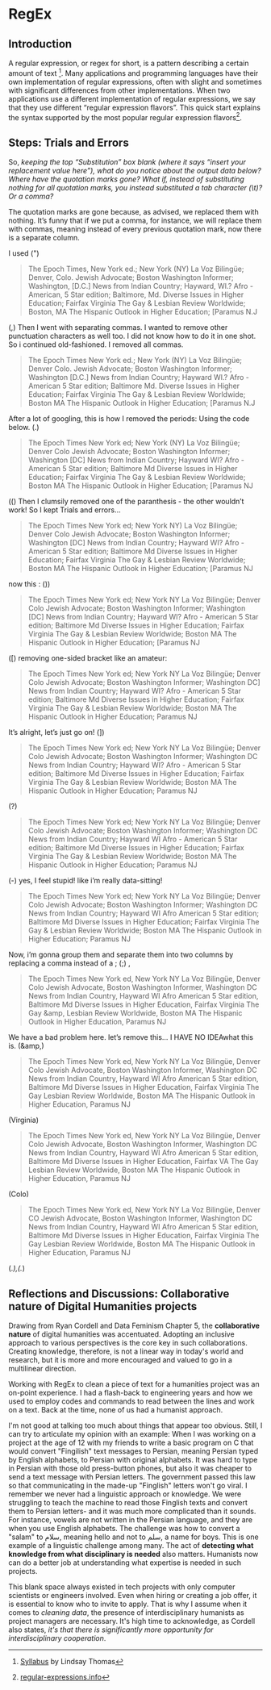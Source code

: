 # RegEx

## Introduction

A regular expression, or regex for short, is a pattern describing a certain amount of text [^1]. Many applications and programming languages have their own implementation of regular expressions, often with slight and sometimes with significant differences from other implementations. When two applications use a different implementation of regular expressions, we say that they use different “regular expression flavors”. This quick start explains the syntax supported by the most popular regular expression flavors[^2].

## Steps: Trials and Errors

So, *keeping the top “Substitution” box blank (where it says “insert your replacement value here”), what do you notice about the output data below? Where have the quotation marks gone? What if, instead of substituting nothing for all quotation marks, you instead substituted a tab character (\t)? Or a comma?*

The quotation marks are gone because, as advised, we replaced them with nothing. It’s funny that if we put a comma, for instance, we will replace them with commas, meaning instead of every previous quotation mark, now there is a separate column. 

I used (")

>The Epoch Times, New York ed.; New York (NY)
La Voz Bilingüe; Denver, Colo.
Jewish Advocate; Boston
Washington Informer; Washington, [D.C.]
News from Indian Country; Hayward, WI.?
Afro - American, 5 Star edition; Baltimore, Md.
Diverse Issues in Higher Education; Fairfax Virginia
The Gay &amp; Lesbian Review Worldwide; Boston, MA
The Hispanic Outlook in Higher Education; [Paramus N.J

(,)
Then I went with separating commas. I wanted to remove other punctuation characters as well too. I did not know how to do it in one shot. So i continued old-fashioned. I removed all commas.

>The Epoch Times New York ed.; New York (NY)
La Voz Bilingüe; Denver Colo.
Jewish Advocate; Boston
Washington Informer; Washington [D.C.]
News from Indian Country; Hayward WI.?
Afro - American 5 Star edition; Baltimore Md.
Diverse Issues in Higher Education; Fairfax Virginia
The Gay &amp; Lesbian Review Worldwide; Boston MA
The Hispanic Outlook in Higher Education; [Paramus N.J

After a lot of googling, this is how I removed the periods: Using the code below.
(\.)

>The Epoch Times New York ed; New York (NY)
La Voz Bilingüe; Denver Colo
Jewish Advocate; Boston
Washington Informer; Washington [DC]
News from Indian Country; Hayward WI?
Afro - American 5 Star edition; Baltimore Md
Diverse Issues in Higher Education; Fairfax Virginia
The Gay &amp; Lesbian Review Worldwide; Boston MA
The Hispanic Outlook in Higher Education; [Paramus NJ

(\() Then I clumsily removed one of the paranthesis - the other wouldn’t work! So I kept Trials and errors…

>The Epoch Times New York ed; New York NY)
La Voz Bilingüe; Denver Colo
Jewish Advocate; Boston
Washington Informer; Washington [DC]
News from Indian Country; Hayward WI?
Afro - American 5 Star edition; Baltimore Md
Diverse Issues in Higher Education; Fairfax Virginia
The Gay &amp; Lesbian Review Worldwide; Boston MA
The Hispanic Outlook in Higher Education; [Paramus NJ

now this : (\))

>The Epoch Times New York ed; New York NY
La Voz Bilingüe; Denver Colo
Jewish Advocate; Boston
Washington Informer; Washington [DC]
News from Indian Country; Hayward WI?
Afro - American 5 Star edition; Baltimore Md
Diverse Issues in Higher Education; Fairfax Virginia
The Gay &amp; Lesbian Review Worldwide; Boston MA
The Hispanic Outlook in Higher Education; [Paramus NJ

(\[) removing one-sided bracket like an amateur:

>The Epoch Times New York ed; New York NY
La Voz Bilingüe; Denver Colo
Jewish Advocate; Boston
Washington Informer; Washington DC]
News from Indian Country; Hayward WI?
Afro - American 5 Star edition; Baltimore Md
Diverse Issues in Higher Education; Fairfax Virginia
The Gay &amp; Lesbian Review Worldwide; Boston MA
The Hispanic Outlook in Higher Education; Paramus NJ

It’s alright, let’s just go on!
(\])

>The Epoch Times New York ed; New York NY
La Voz Bilingüe; Denver Colo
Jewish Advocate; Boston
Washington Informer; Washington DC
News from Indian Country; Hayward WI?
Afro - American 5 Star edition; Baltimore Md
Diverse Issues in Higher Education; Fairfax Virginia
The Gay &amp; Lesbian Review Worldwide; Boston MA
The Hispanic Outlook in Higher Education; Paramus NJ

(\?)

>The Epoch Times New York ed; New York NY
La Voz Bilingüe; Denver Colo
Jewish Advocate; Boston
Washington Informer; Washington DC
News from Indian Country; Hayward WI
Afro - American 5 Star edition; Baltimore Md
Diverse Issues in Higher Education; Fairfax Virginia
The Gay &amp; Lesbian Review Worldwide; Boston MA
The Hispanic Outlook in Higher Education; Paramus NJ

(\-) yes, I feel stupid! like i’m really data-sitting!

>The Epoch Times New York ed; New York NY
La Voz Bilingüe; Denver Colo
Jewish Advocate; Boston
Washington Informer; Washington DC
News from Indian Country; Hayward WI
Afro  American 5 Star edition; Baltimore Md
Diverse Issues in Higher Education; Fairfax Virginia
The Gay &amp; Lesbian Review Worldwide; Boston MA
The Hispanic Outlook in Higher Education; Paramus NJ



Now, i’m gonna group them and separate them into two columns by replacing a comma instead of a ;
(;) 
,
>The Epoch Times New York ed, New York NY
La Voz Bilingüe, Denver Colo
Jewish Advocate, Boston
Washington Informer, Washington DC
News from Indian Country, Hayward WI
Afro  American 5 Star edition, Baltimore Md
Diverse Issues in Higher Education, Fairfax Virginia
The Gay &amp, Lesbian Review Worldwide, Boston MA
The Hispanic Outlook in Higher Education, Paramus NJ

We have a bad problem here.
let’s remove this… I HAVE NO IDEAwhat this is.
(&amp,)

>The Epoch Times New York ed, New York NY
La Voz Bilingüe, Denver Colo
Jewish Advocate, Boston
Washington Informer, Washington DC
News from Indian Country, Hayward WI
Afro  American 5 Star edition, Baltimore Md
Diverse Issues in Higher Education, Fairfax Virginia
The Gay  Lesbian Review Worldwide, Boston MA
The Hispanic Outlook in Higher Education, Paramus NJ


(Virginia)

>The Epoch Times New York ed, New York NY
La Voz Bilingüe, Denver Colo
Jewish Advocate, Boston
Washington Informer, Washington DC
News from Indian Country, Hayward WI
Afro  American 5 Star edition, Baltimore Md
Diverse Issues in Higher Education, Fairfax VA
The Gay  Lesbian Review Worldwide, Boston MA
The Hispanic Outlook in Higher Education, Paramus NJ

(Colo)

>The Epoch Times New York ed, New York NY
La Voz Bilingüe, Denver CO
Jewish Advocate, Boston
Washington Informer, Washington DC
News from Indian Country, Hayward WI
Afro  American 5 Star edition, Baltimore Md
Diverse Issues in Higher Education, Fairfax Virginia
The Gay  Lesbian Review Worldwide, Boston MA
The Hispanic Outlook in Higher Education, Paramus NJ


(.*),(.*)


## Reflections and Discussions: Collaborative nature of Digital Humanities projects

Drawing from Ryan Cordell and Data Feminism Chapter 5, the **collaborative nature** of digital humanities was accentuated. Adopting an inclusive approach to various perspectives is the core key in such collaborations. Creating knowledge, therefore, is not a linear way in today's world and research, but it is more and more encouraged and valued to go in a multilinear direction.

Working with RegEx to clean a piece of text for a humanities project was an on-point experience. I had a flash-back to engineering years and how we used to employ codes and commands to read between the lines and work on a text. Back at the time, none of us had a humanist approach.

I'm not good at talking too much about things that appear too obvious. Still, I can try to articulate my opinion with an example: When I was working on a project at the age of 12 with my friends to write a basic program on C that would convert "Fingilish" text messages to Persian, meaning Persian typed by English alphabets, to Persian with original alphabets. It was hard to type in Persian with those old press-button phones, but also it was cheaper to send a text message with Persian letters. The government passed this law so that communicating in the made-up "Finglish" letters won't go viral. I remember we never had a linguistic approach or knowledge. We were struggling to teach the machine to read those Finglish texts and convert them to Persian letters- and it was much more complicated than it sounds. For instance, vowels are not written in the Persian language, and they are when you use English alphabets. The challenge was how to convert a "salam" to سلام, meaning hello and not to سلم, a name for boys. This is one example of a linguistic challenge among many. The act of **detecting what knowledge from what disciplinary is needed** also matters. Humanists now can do a better job at understanding what expertise is needed in such projects.

This blank space always existed in tech projects with only computer scientists or engineers involved. Even when hiring or creating a job offer, it is essential to know who to invite to apply. That is why I assume when it comes to *cleaning data*, the presence of interdisciplinary humanists as project managers are necessary. It's high time to acknowledge, as Cordell also states, *it's that there is significantly more opportunity for interdisciplinary cooperation*.


[^1]: [Syllabus](https://lindsaythomas.net/eng612s22/labs/lab-3/) by Lindsay Thomas 
[^2]: [regular-expressions.info](https://www.regular-expressions.info/quickstart.html)
